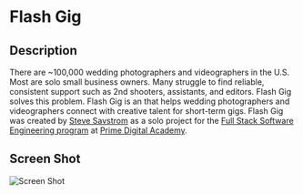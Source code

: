 # Flash Gig

## Description
There are ~100,000 wedding photographers and videographers in the U.S. Most are solo small business owners. Many struggle to find reliable, consistent support such as 2nd shooters, assistants, and editors. Flash Gig solves this problem. Flash Gig is an that helps wedding photographers and videographers connect with creative talent for short-term gigs. Flash Gig was created by [Steve Savstrom](https://www.linkedin.com/in/stevesavstrom/) as a solo project for the [Full Stack Software Engineering program](https://www.primeacademy.io/courses/engineering#curriculum) at [Prime Digital Academy](https://www.primeacademy.io/).

## Screen Shot
![Screen Shot](public/images/screenshot.gif)


